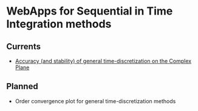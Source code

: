# WebApps for Sequential in Time Integration methods

## Currents

- [Accuracy (and stability) of general time-discretization on the Complex Plane](./accuracy.md)

## Planned

- Order convergence plot for general time-discretization methods